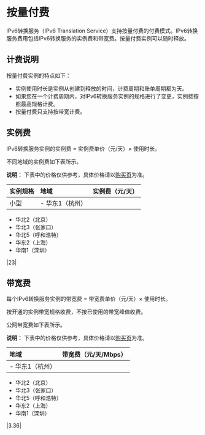 # 按量付费

IPv6转换服务（IPv6 Translation Service）支持按量付费的付费模式。IPv6转换服务费用包括IPv6转换服务的实例费和带宽费。按量付费实例可以随时释放。

## 计费说明

按量付费实例的特点如下：

-   实例使用时长是实例从创建到释放的时间，计费周期和账单周期都为天。
-   如果您在一个计费周期内，对IPv6转换服务实例的规格进行了变更，实例费按照最高规格计费。
-   按量付费只支持按带宽计费。

## 实例费

IPv6转换服务实例的实例费 = 实例费单价（元/天）× 使用时长。

不同地域的实例费如下表所示。

**说明：** 下表中的价格仅供参考，具体价格请以[购买页](https://common-buy.aliyun.com/?commodityCode=ipv6trans#/buy)为准。

|实例规格|地域|实例费（元/天）|
|:---|:-|:-------|
|小型|-   华东1（杭州）
-   华北2（北京）
-   华北3（张家口）
-   华北5（呼和浩特）
-   华东2（上海）
-   华南1（深圳）

|23|

## 带宽费

每个IPv6转换服务实例的带宽费 = 带宽费单价（元/天）× 使用时长。

按开通的实例带宽规格收费，不按已使用的带宽峰值收费。

公网带宽费如下表所示。

**说明：** 下表中的价格仅供参考，具体价格请以[购买页](https://common-buy.aliyun.com/?commodityCode=ipv6trans#/buy)为准。

|地域|带宽费（元/天/Mbps）|
|:-|:------------|
|-   华东1（杭州）
-   华北2（北京）
-   华北3（张家口）
-   华北5（呼和浩特）
-   华东2（上海）
-   华南1（深圳）

|3.36|

